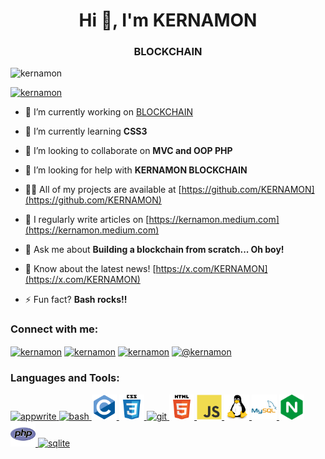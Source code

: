 <h1 align="center">Hi 👋, I'm KERNAMON</h1>
<h3 align="center">BLOCKCHAIN</h3>

<p align="left"> <img src="https://komarev.com/ghpvc/?username=kernamon&label=Profile%20views&color=0e75b6&style=flat" alt="kernamon" /> </p>

<p align="left"> <a href="https://twitter.com/kernamon" target="blank"><img src="https://img.shields.io/twitter/follow/kernamon?logo=twitter&style=for-the-badge" alt="kernamon" /></a> </p>

- 🔭 I’m currently working on [BLOCKCHAIN](https://github.com/KERNAMON/BLOCKCHAIN)

- 🌱 I’m currently learning **CSS3**

- 👯 I’m looking to collaborate on **MVC and OOP PHP**

- 🤝 I’m looking for help with **KERNAMON BLOCKCHAIN**

- 👨‍💻 All of my projects are available at [https://github.com/KERNAMON](https://github.com/KERNAMON)

- 📝 I regularly write articles on [https://kernamon.medium.com](https://kernamon.medium.com)

- 💬 Ask me about **Building a blockchain from scratch... Oh boy!**

- 📄 Know about the latest news! [https://x.com/KERNAMON](https://x.com/KERNAMON)

- ⚡ Fun fact? **Bash rocks!!**

<h3 align="left">Connect with me:</h3>
<p align="left">
<a href="https://codepen.io/kernamon" target="blank"><img align="center" src="https://raw.githubusercontent.com/rahuldkjain/github-profile-readme-generator/master/src/images/icons/Social/codepen.svg" alt="kernamon" height="30" width="40" /></a>
<a href="https://twitter.com/kernamon" target="blank"><img align="center" src="https://raw.githubusercontent.com/rahuldkjain/github-profile-readme-generator/master/src/images/icons/Social/twitter.svg" alt="kernamon" height="30" width="40" /></a>
<a href="https://kaggle.com/kernamon" target="blank"><img align="center" src="https://raw.githubusercontent.com/rahuldkjain/github-profile-readme-generator/master/src/images/icons/Social/kaggle.svg" alt="kernamon" height="30" width="40" /></a>
<a href="https://medium.com/@kernamon" target="blank"><img align="center" src="https://raw.githubusercontent.com/rahuldkjain/github-profile-readme-generator/master/src/images/icons/Social/medium.svg" alt="@kernamon" height="30" width="40" /></a>
</p>

<h3 align="left">Languages and Tools:</h3>
<p align="left"> <a href="https://appwrite.io" target="_blank" rel="noreferrer"> <img src="https://www.vectorlogo.zone/logos/appwriteio/appwriteio-icon.svg" alt="appwrite" width="40" height="40"/> </a> <a href="https://www.gnu.org/software/bash/" target="_blank" rel="noreferrer"> <img src="https://www.vectorlogo.zone/logos/gnu_bash/gnu_bash-icon.svg" alt="bash" width="40" height="40"/> </a> <a href="https://www.cprogramming.com/" target="_blank" rel="noreferrer"> <img src="https://raw.githubusercontent.com/devicons/devicon/master/icons/c/c-original.svg" alt="c" width="40" height="40"/> </a> <a href="https://www.w3schools.com/css/" target="_blank" rel="noreferrer"> <img src="https://raw.githubusercontent.com/devicons/devicon/master/icons/css3/css3-original-wordmark.svg" alt="css3" width="40" height="40"/> </a> <a href="https://git-scm.com/" target="_blank" rel="noreferrer"> <img src="https://www.vectorlogo.zone/logos/git-scm/git-scm-icon.svg" alt="git" width="40" height="40"/> </a> <a href="https://www.w3.org/html/" target="_blank" rel="noreferrer"> <img src="https://raw.githubusercontent.com/devicons/devicon/master/icons/html5/html5-original-wordmark.svg" alt="html5" width="40" height="40"/> </a> <a href="https://developer.mozilla.org/en-US/docs/Web/JavaScript" target="_blank" rel="noreferrer"> <img src="https://raw.githubusercontent.com/devicons/devicon/master/icons/javascript/javascript-original.svg" alt="javascript" width="40" height="40"/> </a> <a href="https://www.linux.org/" target="_blank" rel="noreferrer"> <img src="https://raw.githubusercontent.com/devicons/devicon/master/icons/linux/linux-original.svg" alt="linux" width="40" height="40"/> </a> <a href="https://www.mysql.com/" target="_blank" rel="noreferrer"> <img src="https://raw.githubusercontent.com/devicons/devicon/master/icons/mysql/mysql-original-wordmark.svg" alt="mysql" width="40" height="40"/> </a> <a href="https://www.nginx.com" target="_blank" rel="noreferrer"> <img src="https://raw.githubusercontent.com/devicons/devicon/master/icons/nginx/nginx-original.svg" alt="nginx" width="40" height="40"/> </a> <a href="https://www.php.net" target="_blank" rel="noreferrer"> <img src="https://raw.githubusercontent.com/devicons/devicon/master/icons/php/php-original.svg" alt="php" width="40" height="40"/> </a> <a href="https://www.sqlite.org/" target="_blank" rel="noreferrer"> <img src="https://www.vectorlogo.zone/logos/sqlite/sqlite-icon.svg" alt="sqlite" width="40" height="40"/> </a> </p>


<!---
KERNAMON/KERNAMON is a ✨ special ✨ repository because its `README.md` (this file) appears on your GitHub profile.
You can click the Preview link to take a look at your changes.
--->
